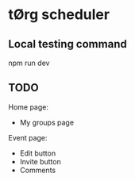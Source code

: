# tØrg scheduler


## Local testing command
npm run dev


## TODO
Home page:
- My groups page

Event page:
- Edit button
- Invite button
- Comments
